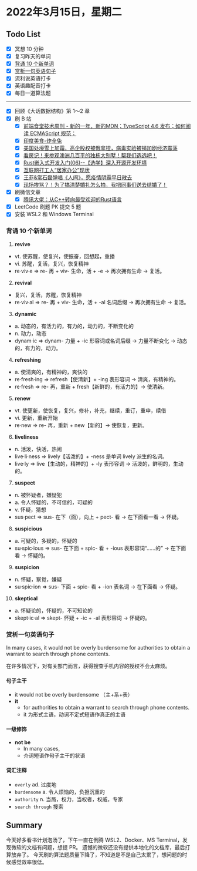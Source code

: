 # 2022年3月15日，星期二
## Todo List

- [x] 冥想 10 分钟
- [x] 复习昨天的单词
- [x] [背诵 10 个新单词](#背诵-10-个新单词)
- [x] [赏析一句英语句子](#赏析一句英语句子)
- [x] 流利说英语打卡
- [x] 英语趣配音打卡
- [x] 每日一道算法题
--------
- [x] 回顾《大话数据结构》第 1～2 章
- [x] 刷 B 站
  - [x] [前端食堂技术周刊 - 新的一年，新的MDN；TypeScript 4.6 发布；如何阅读 ECMAScript 规范；](https://b23.tv/z0rZdHI)
  - [x] [印度美食-炸全兔](https://b23.tv/bCTQpsv)
  - [x] [美国处境雪上加霜，高企股权被俄拿捏，病毒实验被揭加剧经济震荡](https://b23.tv/qqwUArT)
  - [x] [看房记！来参观澳洲几百平的独栋大别墅！帮我们选选吧！](https://b23.tv/aavgtYr)
  - [x] [Rust嵌入式开发入门(06)--【选学】深入开源开发环境](https://b23.tv/BfgAfEd)
  - [x] [互联网打工人“居家办公”现状](https://b23.tv/p0U1TWr)
  - [x] [王菲&常石磊弹唱《人间》，愿疫情阴霾早日散去](https://b23.tv/sizdHij)
  - [x] [现场挨骂？！为了搞清楚婚礼怎么拍，我把同事们送去结婚了！](https://b23.tv/UF1tKD6)
- [x] 刷微信文章
  - [x] [腾讯大佬：从C++转向最受欢迎的Rust语言](https://mp.weixin.qq.com/s/qqdYUGnGJxiq9pHoTcCJww)
- [x] LeetCode 刷题 PK 提交 5 题
- [x] 安装 WSL2 和 Windows Terminal

### 背诵 10 个新单词

1. **revive**
  - vt. 使苏醒，使复兴，使振奋，回想起，重播
  - vi. 苏醒，复活，复兴，恢复精神
  - re·viv·e => re- 再 + viv- 生命，活 + -e → 再次拥有生命 → 复活。

2. **revival**
  - 复兴，复活，苏醒，恢复精神
  - re·viv·al => re- 再 + viv- 生命，活 + -al 名词后缀 → 再次拥有生命 → 复活。

3. **dynamic**
  - a. 动态的，有活力的，有力的，动力的，不断变化的
  - n. 动力，动态
  - dynam·ic => dynam- 力量 + -ic 形容词或名词后缀 → 力量不断变化 → 动态的，有力的，动力。

4. **refreshing**
  - a. 使清爽的，有精神的，爽快的
  - re·fresh·ing => refresh【使清新】+ -ing 表形容词 → 清爽，有精神的。
  - re·fresh => re- 再，重新 + fresh【新鲜的，有活力的】→ 使清新。

5. **renew**
  - vt. 使更新，使恢复，复兴，修补，补充，继续，重订，重申，续借
  - vi. 更新，重新开始
  - re·new => re- 再，重新 + new【新的】→ 使恢复，更新。

6. **liveliness**
  - n. 活泼，快活，热闹
  - live·li·ness => lively【活泼的】+ -ness 是单词 lively 派生的名词。
  - live·ly => live【生动的，精神的】+ -ly 表形容词 → 活泼的，鲜明的，生动的。

7. **suspect**
  - n. 被怀疑者，嫌疑犯
  - a. 令人怀疑的，不可信的，可疑的
  - v. 怀疑，猜想
  - sus·pect => sus- 在下（面），向上 + pect- 看 → 在下面看一看 → 怀疑。

8. **suspicious**
  - a. 可疑的，多疑的，怀疑的
  - su·spic·ious => sus- 在下面 + spic- 看 + -ious 表形容词“……的” → 在下面看 → 怀疑的。

9. **suspicion**
  - n. 怀疑，察觉，嫌疑
  - su·spic·ion => sus- 下面 + spic- 看 + -ion 表名词 → 在下面看 → 怀疑。

10. **skeptical**
  - a. 怀疑论的，怀疑的，不可知论的
  - skept·ic·al => skept- 怀疑 + -ic + -al 表形容词 → 怀疑的。


### 赏析一句英语句子

In many cases, it would not be overly burdensome for authorities to obtain a warrant to search through phone contents.

在许多情况下，对有关部门而言，获得搜查手机内容的授权不会太麻烦。

#### 句子主干

- it would not be overly burdensome （主+系+表）
- **it**
  - for authorities to obtain a warrant to search through phone contents.
  - it 为形式主语，动词不定式短语作真正的主语

#### 一级修饰

- **not be**
  - In many cases,
  - 介词短语作句子主干的状语

#### 词汇注释

- `overly` ad. 过度地
- `burdensome` a. 令人烦恼的，负担沉重的
- `authority` n. 当局，权力，当权者，权威，专家
- `search through` 搜索

## Summary

今天好多看书计划泡汤了，下午一直在倒腾 WSL2、Docker、MS Terminal，发现微软的文档有问题，想提 PR。
遗憾的微软还没有提供本地化的文档库，最后打算放弃了。
今天刷的算法题质量下降了，不知道是不是自己太累了，想问题的时候感觉效率很低。
